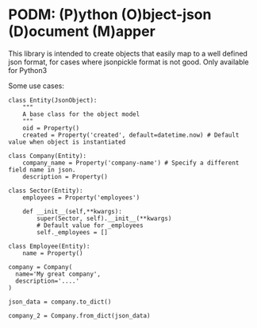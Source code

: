 # PODM: (P)ython (O)bject-json (D)ocument (M)apper

This library is intended to create objects that easily map to a well defined json format, for cases
where jsonpickle format is not good.
Only available for Python3

Some use cases:

```
class Entity(JsonObject):
	"""
	A base class for the object model
	"""
	oid = Property()
	created = Property('created', default=datetime.now) # Default value when object is instantiated

class Company(Entity):
	company_name = Property('company-name') # Specify a different field name in json.
	description = Property()        

class Sector(Entity):
	employees = Property('employees')

	def __init__(self,**kwargs):
		super(Sector, self).__init__(**kwargs)
		# Default value for _employees
		self._employees = []

class Employee(Entity):
	name = Property()

company = Company(
  name='My great company',
  description='....'
)

json_data = company.to_dict()

company_2 = Company.from_dict(json_data)
```

